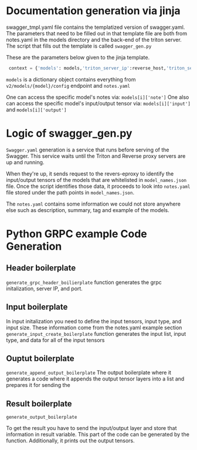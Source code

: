 # Documentation generation via jinja
swagger_tmpl.yaml file contains the templatized version of swagger.yaml. The parameters that need to be filled out in that template file are both from notes.yaml in the models directory and the back-end of the triton server.
The script that fills out the template is called `swagger_gen.py`


These are the parameters below given to the jinja template.
```python
 context = {'models': models,'triton_server_ip':reverse_host,'triton_server_port':reverse_port}
```
`models` is a dictionary object contains everything from `v2/models/{model}/config` endpoint and `notes.yaml`

One can access the specific model's notes via: ` models[i]['note'] `
One also can access the specific model's input/output tensor via: ` models[i]['input'] ` and `models[i]['output']`



# Logic of swagger_gen.py

`Swagger.yaml` generation is a service that runs before serving of the Swagger. This service waits until the Triton and Reverse proxy servers are up and running. 

When they're up, it sends request to the revers-eproxy to identify the input/output tensors of the models that are whitelisted in `model_names.json` file. Once the script identifies those data, it proceeds to look into `notes.yaml` file stored under the path points in `model_names.json`.

The `notes.yaml` contains some information we could not store anywhere else such as description, summary, tag and example of the models.

# Python GRPC example Code Generation

## Header boilerplate
`generate_grpc_header_boilierplate`
function generates the grpc initalization, server IP, and port.
## Input boilerplate

In input initalization you need to define the input tensors, input type, and input size. These information come from the notes.yaml example section
`generate_input_create_boilerplate`
function generates the input list, input type, and data for all of the input tensors

## Ouptut boilerplate
`generate_append_output_boilerplate`
The output boilerplate where it generates a code where it appends the output tensor layers into a list and prepares it for sending the
## Result boilerplate
`generate_output_boilerplate`

To get the result you have to send the input/output layer and store that information in result variable. This part of the code can be generated by the function. Additionally, it prints out the output tensors.